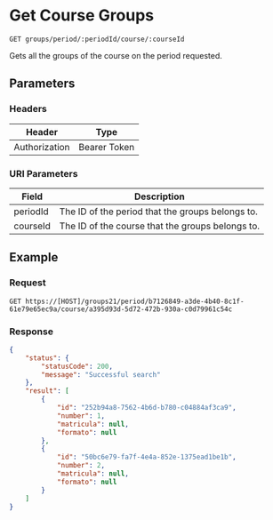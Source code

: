 # Get Course Groups

    GET groups/period/:periodId/course/:courseId
    
Gets all the groups of the course on the period requested.

## Parameters

### Headers
Header | Type
--- | ---
Authorization | Bearer Token

### URI Parameters
Field | Description
--- | ---
periodId | The ID of the period that the groups belongs to.
courseId | The ID of the course that the groups belongs to.

## Example
### Request

    GET https://[HOST]/groups21/period/b7126849-a3de-4b40-8c1f-61e79e65ec9a/course/a395d93d-5d72-472b-930a-c0d79961c54c

### Response
``` json
{
    "status": {
        "statusCode": 200,
        "message": "Successful search"
    },
    "result": [
        {
            "id": "252b94a8-7562-4b6d-b780-c04884af3ca9",
            "number": 1,
            "matricula": null,
            "formato": null
        },
        {
            "id": "50bc6e79-fa7f-4e4a-852e-1375ead1be1b",
            "number": 2,
            "matricula": null,
            "formato": null
        }
    ]
}
```

